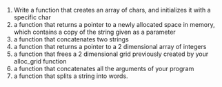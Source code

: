 1. Write a function that creates an array of chars, and initializes it with a specific char
2. a function that returns a pointer to a newly allocated space in memory, which contains a copy of the string given as a parameter
3. a function that concatenates two strings
4. a function that returns a pointer to a 2 dimensional array of integers
5. a function that frees a 2 dimensional grid previously created by your alloc_grid function
6. a function that concatenates all the arguments of your program
7. a function that splits a string into words.
